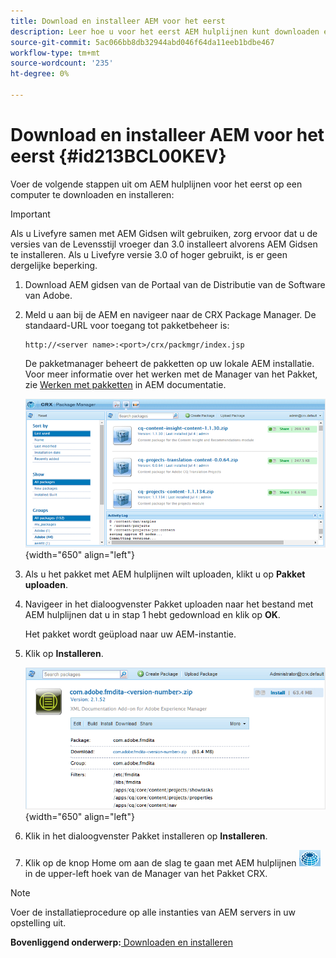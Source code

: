 ```yaml
---
title: Download en installeer AEM voor het eerst
description: Leer hoe u voor het eerst AEM hulplijnen kunt downloaden en installeren
source-git-commit: 5ac066bb8db32944abd046f64da11eeb1bdbe467
workflow-type: tm+mt
source-wordcount: '235'
ht-degree: 0%

---
```



# Download en installeer AEM voor het eerst {#id213BCL00KEV}

Voer de volgende stappen uit om AEM hulplijnen voor het eerst op een computer te downloaden en installeren:

>[!IMPORTANT]
>
> Als u Livefyre samen met AEM Gidsen wilt gebruiken, zorg ervoor dat u de versies van de Levensstijl vroeger dan 3.0 installeert alvorens AEM Gidsen te installeren. Als u Livefyre versie 3.0 of hoger gebruikt, is er geen dergelijke beperking.

1. Download AEM gidsen van de Portaal van de Distributie van de Software van Adobe.

1. Meld u aan bij de AEM en navigeer naar de CRX Package Manager. De standaard-URL voor toegang tot pakketbeheer is:

   ```http
   http://<server name>:<port>/crx/packmgr/index.jsp
   ```

   De pakketmanager beheert de pakketten op uw lokale AEM installatie. Voor meer informatie over het werken met de Manager van het Pakket, zie [Werken met pakketten](https://helpx.adobe.com/experience-manager/6-5/sites/administering/using/package-manager.html) in AEM documentatie.

   ![](assets/package-manager.png){width="650" align="left"}

1. Als u het pakket met AEM hulplijnen wilt uploaden, klikt u op **Pakket uploaden**.

1. Navigeer in het dialoogvenster Pakket uploaden naar het bestand met AEM hulplijnen dat u in stap 1 hebt gedownload en klik op **OK**.

   Het pakket wordt geüpload naar uw AEM-instantie.

1. Klik op **Installeren**.

   ![](assets/install-package.png){width="650" align="left"}

1. Klik in het dialoogvenster Pakket installeren op **Installeren**.

1. Klik op de knop Home om aan de slag te gaan met AEM hulplijnen ![](assets/home-button.png) in de upper-left hoek van de Manager van het Pakket CRX.


>[!NOTE]
>
> Voer de installatieprocedure op alle instanties van AEM servers in uw opstelling uit.

**Bovenliggend onderwerp:**[ Downloaden en installeren](download-install.md)

